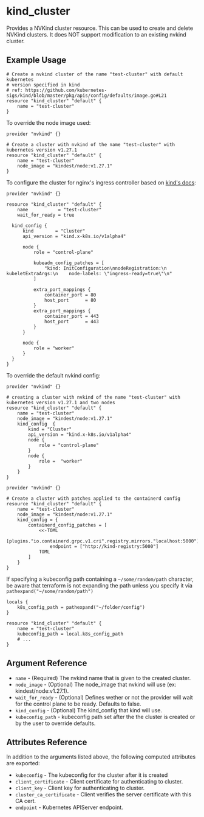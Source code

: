 # kind_cluster

Provides a NVKind cluster resource. This can be used to create and delete NVKind
clusters. It does NOT support modification to an existing nvkind cluster.

## Example Usage

```hcl
# Create a nvkind cluster of the name "test-cluster" with default kubernetes
# version specified in kind
# ref: https://github.com/kubernetes-sigs/kind/blob/master/pkg/apis/config/defaults/image.go#L21
resource "kind_cluster" "default" {
    name = "test-cluster"
}
```

To override the node image used:

```hcl
provider "nvkind" {}

# Create a cluster with nvkind of the name "test-cluster" with kubernetes version v1.27.1
resource "kind_cluster" "default" {
    name = "test-cluster"
    node_image = "kindest/node:v1.27.1"
}
```

To configure the cluster for nginx's ingress controller based on [kind's docs](https://kind.sigs.k8s.io/docs/user/ingress/):

```hcl
provider "nvkind" {}

resource "kind_cluster" "default" {
    name           = "test-cluster"
    wait_for_ready = true

  kind_config {
      kind        = "Cluster"
      api_version = "kind.x-k8s.io/v1alpha4"

      node {
          role = "control-plane"

          kubeadm_config_patches = [
              "kind: InitConfiguration\nnodeRegistration:\n  kubeletExtraArgs:\n    node-labels: \"ingress-ready=true\"\n"
          ]

          extra_port_mappings {
              container_port = 80
              host_port      = 80
          }
          extra_port_mappings {
              container_port = 443
              host_port      = 443
          }
      }

      node {
          role = "worker"
      }
  }
}
```

To override the default nvkind config:

```hcl
provider "nvkind" {}

# creating a cluster with nvkind of the name "test-cluster" with kubernetes version v1.27.1 and two nodes
resource "kind_cluster" "default" {
    name = "test-cluster"
    node_image = "kindest/node:v1.27.1"
    kind_config  {
        kind = "Cluster"
        api_version = "kind.x-k8s.io/v1alpha4"
        node {
            role = "control-plane"
        }
        node {
            role =  "worker"
        }
    }
}
```


```hcl
provider "nvkind" {}

# Create a cluster with patches applied to the containerd config
resource "kind_cluster" "default" {
    name = "test-cluster"
    node_image = "kindest/node:v1.27.1"
    kind_config = {
        containerd_config_patches = [
            <<-TOML
            [plugins."io.containerd.grpc.v1.cri".registry.mirrors."localhost:5000"]
                endpoint = ["http://kind-registry:5000"]
            TOML
        ]
    }
}
```

If specifying a kubeconfig path containing a `~/some/random/path` character, be aware that terraform is not expanding the path unless you specify it via `pathexpand("~/some/random/path")`

```hcl
locals {
    k8s_config_path = pathexpand("~/folder/config")
}

resource "kind_cluster" "default" {
    name = "test-cluster"
    kubeconfig_path = local.k8s_config_path
    # ...
}
```

## Argument Reference

* `name` - (Required) The nvkind name that is given to the created cluster.
* `node_image` - (Optional) The node_image that nvkind will use (ex: kindest/node:v1.27.1).
* `wait_for_ready` - (Optional) Defines wether or not the provider will wait for the control plane to be ready. Defaults to false.
* `kind_config` - (Optional) The kind_config that kind will use.
* `kubeconfig_path` - kubeconfig path set after the the cluster is created or by the user to override defaults.

## Attributes Reference

In addition to the arguments listed above, the following computed attributes are
exported:

* `kubeconfig` - The kubeconfig for the cluster after it is created
* `client_certificate` - Client certificate for authenticating to cluster.
* `client_key` - Client key for authenticating to cluster.
* `cluster_ca_certificate` - Client verifies the server certificate with this CA cert.
* `endpoint` - Kubernetes APIServer endpoint.
